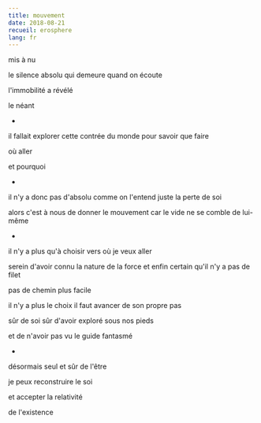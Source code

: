 ```yaml
---
title: mouvement
date: 2018-08-21
recueil: erosphere
lang: fr
---
```


mis à nu

le silence absolu
qui demeure quand on écoute

l'immobilité
a révélé

le néant

*

il fallait explorer cette contrée du monde
pour savoir que faire

où aller

et pourquoi

*

il n'y a donc pas d'absolu comme on l'entend
juste la perte de soi

alors c'est à nous de donner le mouvement
car le vide ne se comble de lui-même

*

il n'y a plus qu'à choisir
vers où je veux aller

serein d'avoir connu la nature de la force
et enfin certain qu'il n'y a pas de filet

pas de chemin plus facile

il n'y a plus le choix
il faut avancer de son propre pas

sûr de soi
sûr d'avoir exploré sous nos pieds

et de n'avoir pas vu le guide fantasmé

*

désormais seul et sûr de l'être

je peux reconstruire le soi

et accepter la relativité

de l'existence
